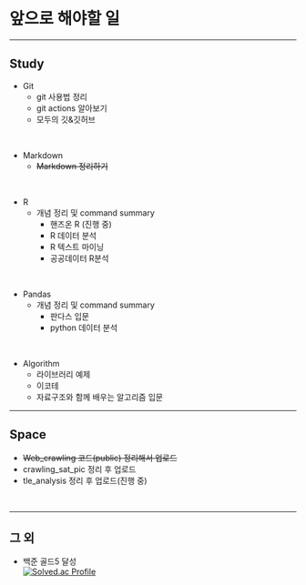 # 앞으로 해야할 일
___
## Study
* Git  
    * git  사용법 정리
    * git actions 알아보기  
    * 모두의 깃&깃허브
<br>

* Markdown  
    * ~~Markdown 정리하기~~  
<br>

* R  
    * 개념 정리 및 command summary
      * 핸즈온 R (진행 중)
      * R 데이터 분석
      * R 텍스트 마이닝
      * 공공데이터 R분석
      
<br>
    
* Pandas
   * 개념 정리 및 command summary
      * 판다스 입문
      * python 데이터 분석
      
<br>

* Algorithm
   * 라이브러리 예제
   * 이코테
   * 자료구조와 함께 배우는 알고리즘 입문
___

## Space  
* ~~Web_crawling 코드(public) 정리해서 업로드~~  
* crawling_sat_pic 정리 후 업로드
* tle_analysis 정리 후 업로드(진행 중)
<br>

___
## 그 외
*  백준 골드5 달성  
[![Solved.ac Profile](http://mazassumnida.wtf/api/v2/generate_badge?boj=penrose)](https://solved.ac/penrose/)
